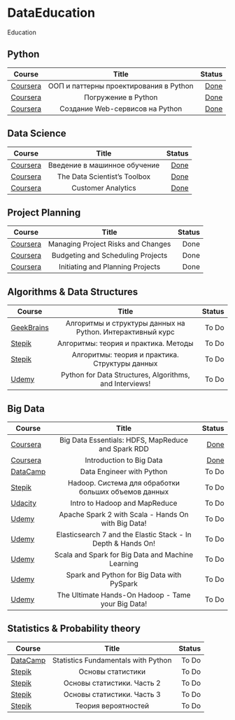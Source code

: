 # DataEducation
 Education


## Python
| Course                   | Title                    							                   | Status  |
| ------------------------ |:--------------------------------------------------:| -------:|
| <a href="https://www.coursera.org/learn/oop-patterns-python">Coursera</a>     | ООП и паттерны проектирования в Python  | <a href="https://coursera.org/share/f4bba1b4ed9129894434cdbe50b18023"> Done   </a>|
| <a href="https://www.coursera.org/learn/diving-in-python">Coursera</a>        | Погружение в Python                 			 |  <a href="https://coursera.org/share/76bb5075cd0713139fecfb8ce84b4ff5"> Done </a>   |
| <a href="https://www.coursera.org/learn/diving-in-python">Coursera</a>        | Создание Web-сервисов на Python     			 |  <a href="https://coursera.org/share/f51fee3a4dbb0fe0a729a1739b693e3c">Done </a>  |


## Data Science
| Course                   | Title                    							                        | Status  |
| ------------------------ |:-------------------------------------------------------:| -------:|
| <a href="https://www.coursera.org/learn/vvedenie-mashinnoe-obuchenie">Coursera</a> | Введение в машинное обучение  |  <a href="https://coursera.org/share/54f89a38f4f9a11f9c4ba281e324a7f6">Done </a>  |
| <a href="https://www.coursera.org/learn/data-scientists-tools">Coursera</a>        | The Data Scientist’s Toolbox  |  <a href="https://coursera.org/share/06439500140806cf87f0a811db140092">Done  </a> |
| <a href="https://www.coursera.org/learn/wharton-customer-analytics">Coursera</a>   | Customer Analytics            |  <a href="https://coursera.org/share/760011532f87299f616cb6cf8d7340aa">Done   </a>|


## Project Planning
| Course                   | Title                    							                   | Status  |
| ------------------------ |:--------------------------------------------------:| -------:|
| <a href="https://www.coursera.org/learn/project-risk-management">Coursera</a> | Managing Project Risks and Changes   |  Done   |
| <a href="https://www.coursera.org/learn/schedule-projects">Coursera</a>       | Budgeting and Scheduling Projects    |  Done   |
| <a href="https://www.coursera.org/learn/project-planning">Coursera</a>        | Initiating and Planning Projects     |  Done   |


## Algorithms & Data Structures
|Course	                   |Title	                             |Status   |
| ------------------------ |:---------------------------------:| -------:|
|<a href="https://geekbrains.ru/courses/513"> GeekBrains</a> 	 | Алгоритмы и структуры данных на Python. Интерактивный курс	        |To Do|
|<a href="https://stepik.org/course/217"> Stepik</a> 	         | Алгоритмы: теория и практика. Методы	                              |To Do|
|<a href="https://stepik.org/course/1547"> Stepik</a> 	        | Алгоритмы: теория и практика. Структуры данных	                    |To Do|
|<a href="https://www.udemy.com/python-for-data-structures-algorithms-and-interviews"> Udemy</a> 	| Python for Data Structures, Algorithms, and Interviews!	|To Do|





## Big Data

|Course	                   |Title	                             |Status   |
| ------------------------ |:---------------------------------:| -------:|
|<a href="https://www.coursera.org/learn/big-data-essentials/home/welcome">Coursera</a>| Big Data Essentials: HDFS, MapReduce and Spark RDD| <a href="https://coursera.org/share/82ed5d2185a3ccf4b4fc471595676d2f"> Done </a>|
|<a href="https://www.coursera.org/learn/big-data-introduction/home/welcome">Coursera</a>|Introduction to Big Data|<a href="https://coursera.org/share/432541b0e618f66e04b2912784216641">Done</a>|
|<a href="https://www.datacamp.com/tracks/data-engineer-with-python"> DataCamp</a> 	 |	Data Engineer with Python	        |To Do|
|<a href="https://stepik.org/course/150/"> Stepik</a> 	 |	Hadoop. Система для обработки больших объемов данных	        |To Do|
|<a href="https://www.udacity.com/course/intro-to-hadoop-and-mapreduce"> Udacity</a> 	 |	Intro to Hadoop and MapReduce	        |To Do|
|<a href="https://www.udemy.com/apache-spark-with-scala-hands-on-with-big-data"> Udemy</a> 	 |	Apache Spark 2 with Scala - Hands On with Big Data!	        |To Do|
|<a href="https://www.udemy.com/cart/success/294215128/"> Udemy</a> 	 |	Elasticsearch 7 and the Elastic Stack - In Depth & Hands On!	        |To Do|
|<a href="https://www.udemy.com/scala-and-spark-for-big-data-and-machine-learning"> Udemy</a> 	 |	Scala and Spark for Big Data and Machine Learning	        |To Do|
|<a href="https://www.udemy.com/spark-and-python-for-big-data-with-pyspark"> Udemy</a> 	 |	Spark and Python for Big Data with PySpark	        |To Do|
|<a href="https://www.udemy.com/the-ultimate-hands-on-hadoop-tame-your-big-data"> Udemy</a> 	 |	The Ultimate Hands-On Hadoop - Tame your Big Data!	        |To Do|




## Statistics & Probability theory

|Course	                   |Title	                             |Status   |
| ------------------------ |:---------------------------------:| -------:|
|<a href="https://www.datacamp.com/tracks/statistics-fundamentals-with-python"> DataCamp</a> 	 |	Statistics Fundamentals with Python	|To Do|
|<a href="https://stepik.org/course/76/"> Stepik</a> 	   |	Основы статистики	|To Do|
|<a href="https://stepik.org/course/524/"> Stepik</a> 	  |	Основы статистики. Часть 2	|To Do|
|<a href="https://stepik.org/course/2152/"> Stepik</a> 	 |	Основы статистики. Часть 3	|To Do|
|<a href="https://stepik.org/course/3089/"> Stepik</a> 	 |	Теория вероятностей|To Do|
